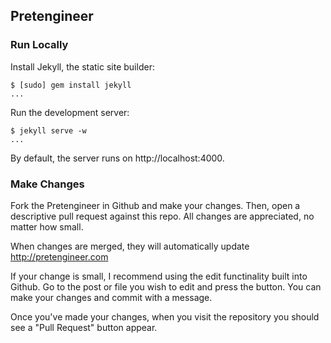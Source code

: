 ## Pretengineer

### Run Locally

Install Jekyll, the static site builder:

    $ [sudo] gem install jekyll
    ...


Run the development server:

    $ jekyll serve -w
    ...

By default, the server runs on http://localhost:4000.

### Make Changes

Fork the Pretengineer in Github and make your changes. Then, open a descriptive
pull request against this repo. All changes are appreciated, no matter how
small.

When changes are merged, they will automatically update http://pretengineer.com

If your change is small, I recommend using the edit functinality built into
Github. Go to the post or file you wish to edit and press the button. You can
make your changes and commit with a message.

Once you've made your changes, when you visit the repository you should
see a "Pull Request" button appear.

